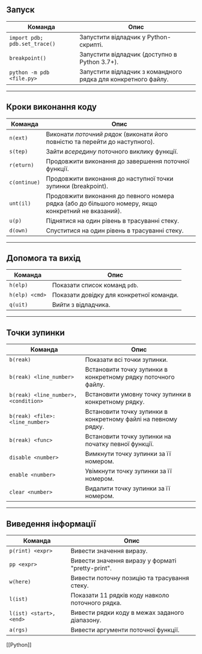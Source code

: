 ## Запуск

|Команда|Опис|
|---|---|
|`import pdb; pdb.set_trace()`|Запустити відладчик у Python-скрипті.|
|`breakpoint()`|Запустити відладчик (доступно в Python 3.7+).|
|`python -m pdb <file.py>`|Запустити відладчик з командного рядка для конкретного файлу.|

---

## Кроки виконання коду

|Команда|Опис|
|---|---|
|`n(ext)`|Виконати _поточний рядок_ (виконати його повністю та перейти до наступного).|
|`s(tep)`|Зайти _всередину_ поточного виклику функції.|
|`r(eturn)`|Продовжити виконання до завершення поточної функції.|
|`c(ontinue)`|Продовжити виконання до наступної точки зупинки (breakpoint).|
|`unt(il)`|Продовжити виконання до певного номера рядка (або до більшого номеру, якщо конкретний не вказаний).|
|`u(p)`|Піднятися на один рівень в трасуванні стеку.|
|`d(own)`|Спуститися на один рівень в трасуванні стеку.|

---

## Допомога та вихід

|Команда|Опис|
|---|---|
|`h(elp)`|Показати список команд `pdb`.|
|`h(elp) <cmd>`|Показати довідку для конкретної команди.|
|`q(uit)`|Вийти з відладчика.|

---

## Точки зупинки

|Команда|Опис|
|---|---|
|`b(reak)`|Показати всі точки зупинки.|
|`b(reak) <line_number>`|Встановити точку зупинки в конкретному рядку поточного файлу.|
|`b(reak) <line_number>, <condition>`|Встановити умовну точку зупинки в конкретному рядку.|
|`b(reak) <file>:<line_number>`|Встановити точку зупинки в конкретному файлі на певному рядку.|
|`b(reak) <func>`|Встановити точку зупинки на початку певної функції.|
|`disable <number>`|Вимкнути точку зупинки за її номером.|
|`enable <number>`|Увімкнути точку зупинки за її номером.|
|`clear <number>`|Видалити точку зупинки за її номером.|

---

## Виведення інформації

|Команда|Опис|
|---|---|
|`p(rint) <expr>`|Вивести значення виразу.|
|`pp <expr>`|Вивести значення виразу у форматі "pretty-print".|
|`w(here)`|Вивести поточну позицію та трасування стеку.|
|`l(ist)`|Показати 11 рядків коду навколо поточного рядка.|
|`l(ist) <start>, <end>`|Вивести рядки коду в межах заданого діапазону.|
|`a(rgs)`|Вивести аргументи поточної функції.|

[[Python]]